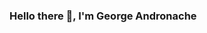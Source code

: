 ### Hello there 👋, I'm George Andronache

<!--
**georgecpp/georgecpp** is a ✨ _special_ ✨ repository because its `README.md` (this file) appears on your GitHub profile.

🔭 I’m currently working on Remind Buddy

🌱 I’m currently learning Android/iOS Development, Full-Stack Development

💬 Ask me about Android Dev, Backend Web-Services/API's

📫 How to reach me: georgeandronache.cpp@gmail.com

:link: https://www.linkedin.com/in/george-andronache-b74355197/


- 
-->
